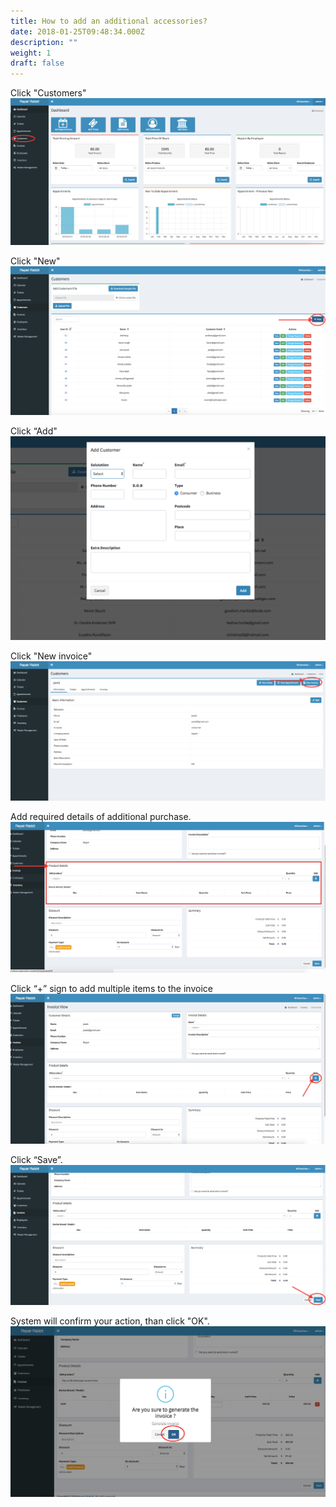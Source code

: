```yaml
---
title: How to add an additional accessories?
date: 2018-01-25T09:48:34.000Z
description: ""
weight: 1
draft: false
---
```

Click "Customers" 
![How to add additional accessories?](/images/accessories/go_to_customers.png)

Click "New"
![How to add an additional accessories?](/images/accessories/clcik_new.png)

Click “Add"
![How to add an additional accessories?](/images/accessories/add_new_customer.png)

Click "New invoice"
![How to add an additional accessories?](/images/accessories/click_new_invoice.png)

Add required details of additional purchase.
![How to add an additional accessories?](/images/accessories/add_the_additional_accessories_detail.png)

Click “+” sign to add multiple items to the invoice
![How to add an additional accessories?](/images/accessories/you_can_add_multiple_purchase_also.png)

Click “Save”.
![How to add an additional accessories?](/images/accessories/click_save.png)

System will confirm your action, than click "OK".
![How to add an additional accessories?](/images/accessories/confirm_your_system_click_ok.png)
